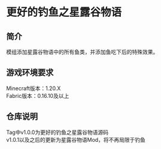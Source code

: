 # 更好的钓鱼之星露谷物语
## 简介
模组添加星露谷物语中的所有鱼类，并添加鱼吃下后的特殊效果。
## 游戏环境要求
Minecraft版本：1.20.X    
Fabric版本：0.16.10及以上

## 仓库说明

Tag中v1.0.0为更好的钓鱼之星露谷物语源码    
v1.0.1以及之后的更新为星露谷物语Mod，将不再局限于钓鱼


